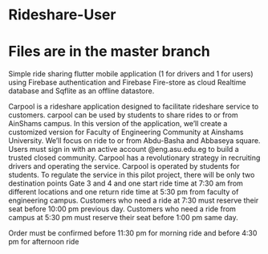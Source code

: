 # Rideshare-User
# Files are in the master branch
Simple ride sharing flutter mobile application (1 for drivers and 1 for users) using Firebase authentication and Firebase Fire-store as cloud Realtime database and Sqflite as an offline datastore. 



Carpool is a rideshare application designed to facilitate rideshare service to 
customers. carpool can be used by students to share rides to or from AinShams campus. In this 
version of the application, we’ll create a customized version for Faculty of Engineering Community 
at Ainshams University. We’ll focus on ride to or from Abdu-Basha and Abbaseya square. Users 
must sign in with an active account @eng.asu.edu.eg to build a trusted closed community. Carpool 
has a revolutionary strategy in recruiting drivers and operating the service. Carpool is operated by 
students for students. To regulate the service in this pilot project, there will be only two destination 
points Gate 3 and 4 and one start ride time at 7:30 am from different locations and one return ride 
time at 5:30 pm from faculty of engineering campus. Customers who need a ride at 7:30 must 
reserve their seat before 10:00 pm previous day. Customers who need a ride from campus at 5:30 
pm must reserve their seat before 1:00 pm same day.

Order must be 
confirmed before 11:30 pm for morning ride and before 4:30 pm for afternoon ride
